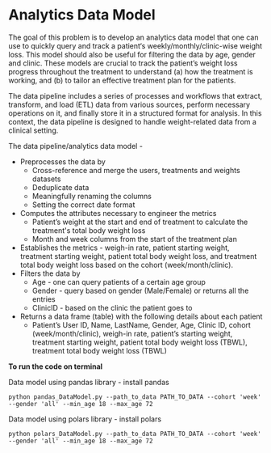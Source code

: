 # Analytics Data Model

The goal of this problem is to develop an analytics data model that one can use to quickly query and track a patient‘s weekly/monthly/clinic-wise weight loss. This model should also
be useful for filtering the data by age, gender and clinic. These models are crucial to track the patient’s weight loss progress throughout the treatment to understand (a) how the treatment is working, and (b) to tailor an effective treatment plan for the patients.

The data pipeline includes a series of processes and workflows that extract, transform, and load (ETL) data from various sources, perform necessary operations on it, and finally store it in a structured format for analysis. In this context, the data pipeline is designed to handle weight-related data from a clinical setting.

The data pipeline/analytics data model - 
* Preprocesses the data by
   * Cross-reference and merge the users, treatments and weights datasets
   * Deduplicate data
   * Meaningfully renaming the columns
  * Setting the correct date format
* Computes the attributes necessary to engineer the metrics
  * Patient’s weight at the start and end of treatment to calculate the treatment's
total body weight loss
  * Month and week columns from the start of the treatment plan
* Establishes the metrics - weigh-in rate, patient starting weight, treatment starting
weight, patient total body weight loss, and treatment total body weight loss based on
the cohort (week/month/clinic).
* Filters the data by
  * Age - one can query patients of a certain age group
  * Gender - query based on gender (Male/Female) or returns all the entries
  * ClinicID - based on the clinic the patient goes to
* Returns a data frame (table) with the following details about each patient
  * Patient’s User ID, Name, LastName, Gender, Age, Clinic ID, cohort
(week/month/clinic), weigh-in rate, patient’s starting weight, treatment starting
weight, patient total body weight loss (TBWL), treatment total body weight
loss (TBWL)

**To run the code on terminal**

Data model using pandas library - install pandas
```
python pandas_DataModel.py --path_to_data PATH_TO_DATA --cohort 'week' --gender 'all' --min_age 18 --max_age 72
```

Data model using polars library - install polars
```
python polars_DataModel.py --path_to_data PATH_TO_DATA --cohort 'week' --gender 'all' --min_age 18 --max_age 72
```
